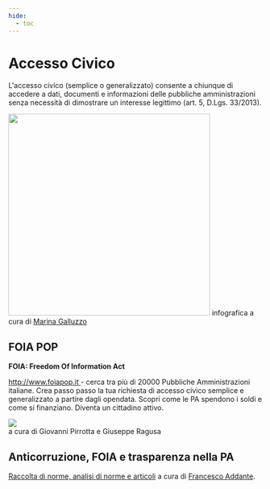 ```yaml
---
hide:
  - toc
---
```


# Accesso Civico
L'accesso civico (semplice o generalizzato) consente a chiunque di accedere a dati, documenti e informazioni delle pubbliche amministrazioni senza necessità di dimostrare un interesse legittimo (art. 5, D.Lgs. 33/2013).

<img src="https://raw.githubusercontent.com/cirospat/newproject/master/docs/static/accesso_civico.jpg" width="400" /> infografica a cura di
<a href="https://www.facebook.com/marina.galluzzo.7" target="_blank">Marina Galluzzo</a> <br>

## FOIA POP
**FOIA: Freedom Of Information Act**

[http://www.foiapop.it ](http://www.foiapop.it/) - cerca tra più di 20000 Pubbliche Amministrazioni italiane. Crea passo passo la tua richiesta di accesso civico semplice e generalizzato a partire dagli opendata. Scopri come le PA spendono i soldi e come si finanziano. Diventa un cittadino attivo.

<img src="https://raw.githubusercontent.com/cirospat/newproject/master/docs/img/foiapop.jpg" /> </br>
a cura di Giovanni Pirrotta e Giuseppe Ragusa


## Anticorruzione, FOIA e trasparenza nella PA
[Raccolta di norme, analisi di norme e articoli](http://www.francescoaddante.eu/anticorruzione/anticorruzione.html) a cura di [Francesco Addante](https://www.facebook.com/francesco.addante.52).


